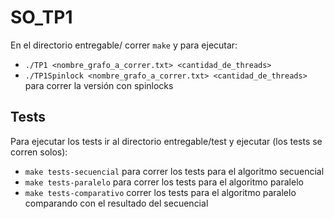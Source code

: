 # SO_TP1

En el directorio entregable/ correr `make` y para ejecutar:
* `./TP1 <nombre_grafo_a_correr.txt> <cantidad_de_threads>`
* `./TP1Spinlock <nombre_grafo_a_correr.txt> <cantidad_de_threads>` para correr la versión con spinlocks

## Tests
Para ejecutar los tests ir al directorio entregable/test y ejecutar (los tests se corren solos):
* `make tests-secuencial` para correr los tests para el algoritmo secuencial
* `make tests-paralelo` para correr los tests para el algoritmo paralelo
* `make tests-comparativo` correr los tests para el algoritmo paralelo comparando con el resultado del secuencial